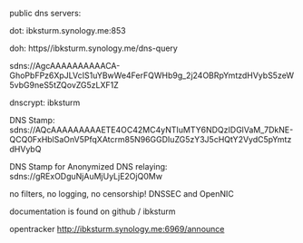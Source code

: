 public dns servers:

dot: ibksturm.synology.me:853

doh: https//ibksturm.synology.me/dns-query

sdns://AgcAAAAAAAAAACA-GhoPbFPz6XpJLVcIS1uYBwWe4FerFQWHb9g_2j24OBRpYmtzdHVybS5zeW5vbG9neS5tZQovZG5zLXF1Z

dnscrypt: ibksturm

DNS Stamp: sdns://AQcAAAAAAAAAETE4OC42MC4yNTIuMTY6NDQzIDGlVaM_7DkNE-QCQ0FxHblSaOnV5PfqXAtcrm85N96GGDIuZG5zY3J5cHQtY2VydC5pYmtzdHVybQ

DNS Stamp for Anonymized DNS relaying: sdns://gRExODguNjAuMjUyLjE2OjQ0Mw

no filters, no logging, no censorship! DNSSEC and OpenNIC

documentation is found on github / ibksturm

opentracker http://ibksturm.synology.me:6969/announce 